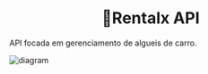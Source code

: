 <h1 align="center"> 🚗Rentalx API </h1>

API focada em gerenciamento de algueis de carro.

![diagram](https://user-images.githubusercontent.com/53953937/194432211-0c04fc4c-dc61-4ab6-9878-c1abf5d1e812.png)
